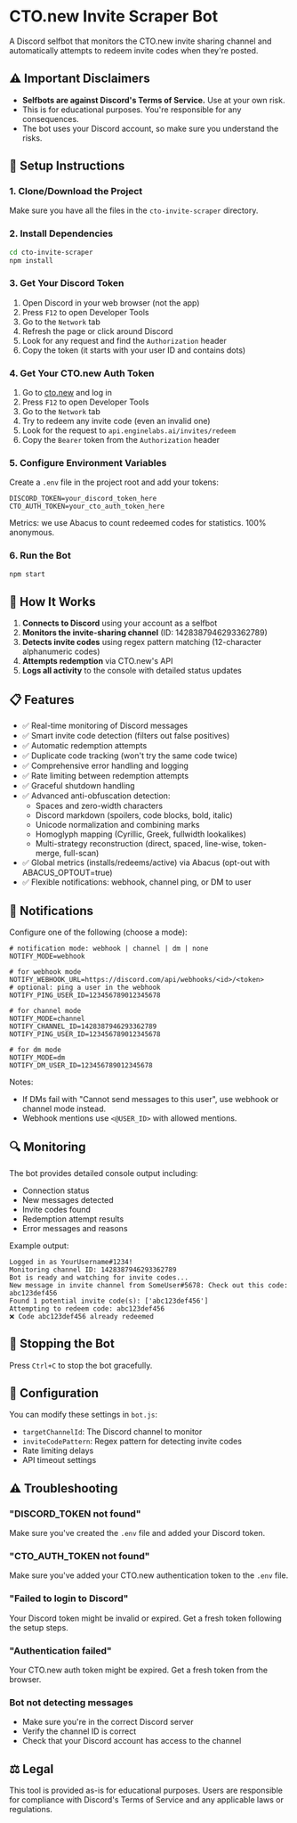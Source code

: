 # CTO.new Invite Scraper Bot

A Discord selfbot that monitors the CTO.new invite sharing channel and automatically attempts to redeem invite codes when they're posted.

## ⚠️ Important Disclaimers

- **Selfbots are against Discord's Terms of Service.** Use at your own risk.
- This is for educational purposes. You're responsible for any consequences.
- The bot uses your Discord account, so make sure you understand the risks.

## 🚀 Setup Instructions

### 1. Clone/Download the Project
Make sure you have all the files in the `cto-invite-scraper` directory.

### 2. Install Dependencies
```bash
cd cto-invite-scraper
npm install
```

### 3. Get Your Discord Token
1. Open Discord in your web browser (not the app)
2. Press `F12` to open Developer Tools
3. Go to the `Network` tab
4. Refresh the page or click around Discord
5. Look for any request and find the `Authorization` header
6. Copy the token (it starts with your user ID and contains dots)

### 4. Get Your CTO.new Auth Token
1. Go to [cto.new](https://cto.new) and log in
2. Press `F12` to open Developer Tools  
3. Go to the `Network` tab
4. Try to redeem any invite code (even an invalid one)
5. Look for the request to `api.enginelabs.ai/invites/redeem`
6. Copy the `Bearer` token from the `Authorization` header

### 5. Configure Environment Variables
Create a `.env` file in the project root and add your tokens:
   ```
   DISCORD_TOKEN=your_discord_token_here
   CTO_AUTH_TOKEN=your_cto_auth_token_here
   ```

Metrics: we use Abacus to count redeemed codes for statistics. 100% anonymous.

### 6. Run the Bot
```bash
npm start
```

## 🔧 How It Works

1. **Connects to Discord** using your account as a selfbot
2. **Monitors the invite-sharing channel** (ID: 1428387946293362789)
3. **Detects invite codes** using regex pattern matching (12-character alphanumeric codes)
4. **Attempts redemption** via CTO.new's API
5. **Logs all activity** to the console with detailed status updates

## 📋 Features

- ✅ Real-time monitoring of Discord messages
- ✅ Smart invite code detection (filters out false positives)
- ✅ Automatic redemption attempts
- ✅ Duplicate code tracking (won't try the same code twice)
- ✅ Comprehensive error handling and logging
- ✅ Rate limiting between redemption attempts
- ✅ Graceful shutdown handling
- ✅ Advanced anti-obfuscation detection:
  - Spaces and zero-width characters
  - Discord markdown (spoilers, code blocks, bold, italic)
  - Unicode normalization and combining marks
  - Homoglyph mapping (Cyrillic, Greek, fullwidth lookalikes)
  - Multi-strategy reconstruction (direct, spaced, line-wise, token-merge, full-scan)
- ✅ Global metrics (installs/redeems/active) via Abacus (opt-out with ABACUS_OPTOUT=true)
- ✅ Flexible notifications: webhook, channel ping, or DM to user

## 🔔 Notifications

Configure one of the following (choose a mode):

```
# notification mode: webhook | channel | dm | none
NOTIFY_MODE=webhook

# for webhook mode
NOTIFY_WEBHOOK_URL=https://discord.com/api/webhooks/<id>/<token>
# optional: ping a user in the webhook
NOTIFY_PING_USER_ID=123456789012345678

# for channel mode
NOTIFY_MODE=channel
NOTIFY_CHANNEL_ID=1428387946293362789
NOTIFY_PING_USER_ID=123456789012345678

# for dm mode
NOTIFY_MODE=dm
NOTIFY_DM_USER_ID=123456789012345678
```

Notes:
- If DMs fail with "Cannot send messages to this user", use webhook or channel mode instead.
- Webhook mentions use `<@USER_ID>` with allowed mentions.

## 🔍 Monitoring

The bot provides detailed console output including:
- Connection status
- New messages detected
- Invite codes found
- Redemption attempt results
- Error messages and reasons

Example output:
```
Logged in as YourUsername#1234!
Monitoring channel ID: 1428387946293362789
Bot is ready and watching for invite codes...
New message in invite channel from SomeUser#5678: Check out this code: abc123def456
Found 1 potential invite code(s): ['abc123def456']
Attempting to redeem code: abc123def456
❌ Code abc123def456 already redeemed
```

## 🛑 Stopping the Bot

Press `Ctrl+C` to stop the bot gracefully.

## 🔧 Configuration

You can modify these settings in `bot.js`:
- `targetChannelId`: The Discord channel to monitor
- `inviteCodePattern`: Regex pattern for detecting invite codes
- Rate limiting delays
- API timeout settings

## ⚠️ Troubleshooting

### "DISCORD_TOKEN not found"
Make sure you've created the `.env` file and added your Discord token.

### "CTO_AUTH_TOKEN not found"  
Make sure you've added your CTO.new authentication token to the `.env` file.

### "Failed to login to Discord"
Your Discord token might be invalid or expired. Get a fresh token following the setup steps.

### "Authentication failed"
Your CTO.new auth token might be expired. Get a fresh token from the browser.

### Bot not detecting messages
- Make sure you're in the correct Discord server
- Verify the channel ID is correct
- Check that your Discord account has access to the channel

## ⚖️ Legal

This tool is provided as-is for educational purposes. Users are responsible for compliance with Discord's Terms of Service and any applicable laws or regulations.